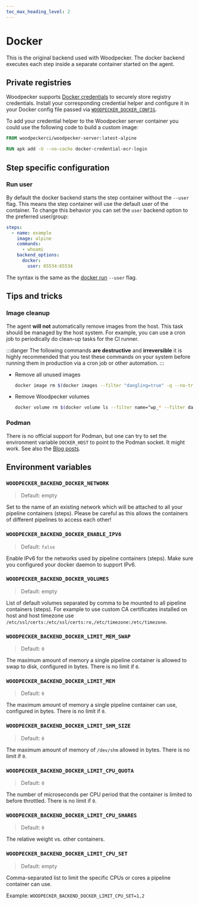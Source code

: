 ```yaml
---
toc_max_heading_level: 2
---
```


# Docker

This is the original backend used with Woodpecker. The docker backend executes each step inside a separate container started on the agent.

## Private registries

Woodpecker supports [Docker credentials](https://github.com/docker/docker-credential-helpers) to securely store registry credentials. Install your corresponding credential helper and configure it in your Docker config file passed via [`WOODPECKER_DOCKER_CONFIG`](../10-server.md#woodpecker_docker_config).

To add your credential helper to the Woodpecker server container you could use the following code to build a custom image:

```dockerfile
FROM woodpeckerci/woodpecker-server:latest-alpine

RUN apk add -U --no-cache docker-credential-ecr-login
```

## Step specific configuration

### Run user

By default the docker backend starts the step container without the `--user` flag. This means the step container will use the default user of the container. To change this behavior you can set the `user` backend option to the preferred user/group:

```yaml
steps:
  - name: example
    image: alpine
    commands:
      - whoami
    backend_options:
      docker:
        user: 65534:65534
```

The syntax is the same as the [docker run](https://docs.docker.com/engine/reference/run/#user) `--user` flag.

## Tips and tricks

### Image cleanup

The agent **will not** automatically remove images from the host. This task should be managed by the host system. For example, you can use a cron job to periodically do clean-up tasks for the CI runner.

:::danger
The following commands **are destructive** and **irreversible** it is highly recommended that you test these commands on your system before running them in production via a cron job or other automation.
:::

- Remove all unused images

  <!-- cspell:ignore trunc -->

  ```bash
  docker image rm $(docker images --filter "dangling=true" -q --no-trunc)
  ```

- Remove Woodpecker volumes

  ```bash
  docker volume rm $(docker volume ls --filter name=^wp_* --filter dangling=true  -q)
  ```

### Podman

There is no official support for Podman, but one can try to set the environment variable `DOCKER_HOST` to point to the Podman socket. It might work. See also the [Blog posts](https://woodpecker-ci.org/blog).

## Environment variables

### `WOODPECKER_BACKEND_DOCKER_NETWORK`

> Default: empty

Set to the name of an existing network which will be attached to all your pipeline containers (steps). Please be careful as this allows the containers of different pipelines to access each other!

### `WOODPECKER_BACKEND_DOCKER_ENABLE_IPV6`

> Default: `false`

Enable IPv6 for the networks used by pipeline containers (steps). Make sure you configured your docker daemon to support IPv6.

### `WOODPECKER_BACKEND_DOCKER_VOLUMES`

> Default: empty

List of default volumes separated by comma to be mounted to all pipeline containers (steps). For example to use custom CA
certificates installed on host and host timezone use `/etc/ssl/certs:/etc/ssl/certs:ro,/etc/timezone:/etc/timezone`.

### `WOODPECKER_BACKEND_DOCKER_LIMIT_MEM_SWAP`

> Default: `0`

The maximum amount of memory a single pipeline container is allowed to swap to disk, configured in bytes. There is no limit if `0`.

### `WOODPECKER_BACKEND_DOCKER_LIMIT_MEM`

> Default: `0`

The maximum amount of memory a single pipeline container can use, configured in bytes. There is no limit if `0`.

### `WOODPECKER_BACKEND_DOCKER_LIMIT_SHM_SIZE`

> Default: `0`

The maximum amount of memory of `/dev/shm` allowed in bytes. There is no limit if `0`.

### `WOODPECKER_BACKEND_DOCKER_LIMIT_CPU_QUOTA`

> Default: `0`

The number of microseconds per CPU period that the container is limited to before throttled. There is no limit if `0`.

### `WOODPECKER_BACKEND_DOCKER_LIMIT_CPU_SHARES`

> Default: `0`

The relative weight vs. other containers.

### `WOODPECKER_BACKEND_DOCKER_LIMIT_CPU_SET`

> Default: empty

Comma-separated list to limit the specific CPUs or cores a pipeline container can use.

Example: `WOODPECKER_BACKEND_DOCKER_LIMIT_CPU_SET=1,2`
